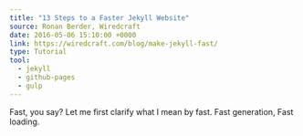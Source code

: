 ```yaml
---
title: "13 Steps to a Faster Jekyll Website"
source: Ronan Berder, Wiredcraft
date: 2016-05-06 15:10:00 +0000
link: https://wiredcraft.com/blog/make-jekyll-fast/
type: Tutorial
tool:
  - jekyll
  - github-pages
  - gulp
---
```

Fast, you say? Let me first clarify what I mean by fast. Fast generation, Fast loading.





